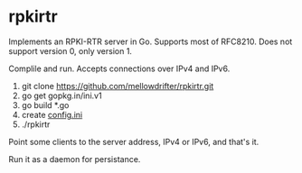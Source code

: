 # rpkirtr

Implements an RPKI-RTR server in Go. Supports most of RFC8210. Does not support version 0, only version 1.

Complile and run. Accepts connections over IPv4 and IPv6.

1. git clone https://github.com/mellowdrifter/rpkirtr.git
2. go get gopkg.in/ini.v1
3. go build \*.go
4. create [config.ini](https://github.com/mellowdrifter/rpkirtr/blob/master/config.ini)
5. ./rpkirtr

Point some clients to the server address, IPv4 or IPv6, and that's it.

Run it as a daemon for persistance.
